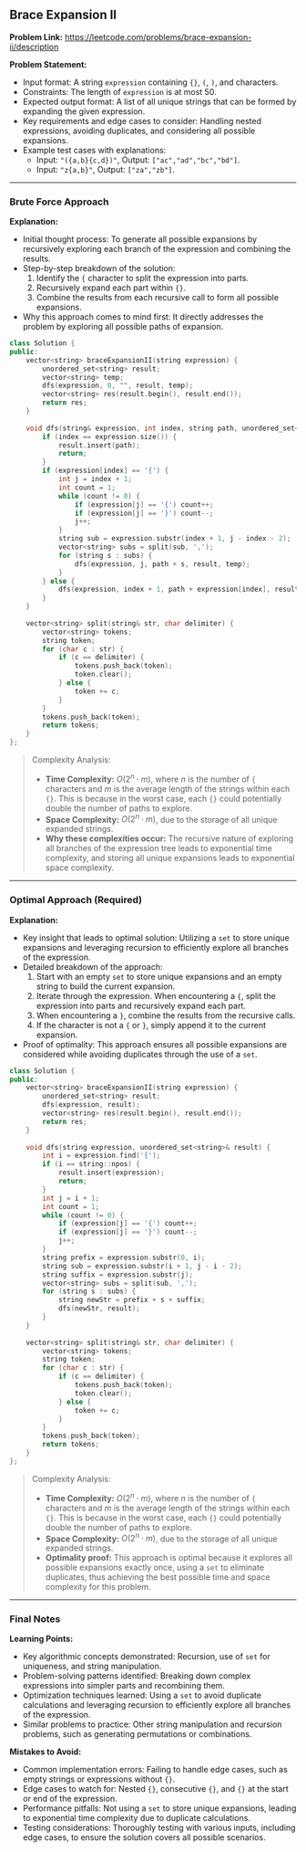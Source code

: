 ## Brace Expansion II
**Problem Link:** https://leetcode.com/problems/brace-expansion-ii/description

**Problem Statement:**
- Input format: A string `expression` containing `{}`, `(`, `)`, and characters.
- Constraints: The length of `expression` is at most 50.
- Expected output format: A list of all unique strings that can be formed by expanding the given expression.
- Key requirements and edge cases to consider: Handling nested expressions, avoiding duplicates, and considering all possible expansions.
- Example test cases with explanations: 
  - Input: `"({a,b}{c,d})"`, Output: `["ac","ad","bc","bd"]`.
  - Input: `"z{a,b}"`, Output: `["za","zb"]`.

---

### Brute Force Approach

**Explanation:**
- Initial thought process: To generate all possible expansions by recursively exploring each branch of the expression and combining the results.
- Step-by-step breakdown of the solution:
  1. Identify the `{` character to split the expression into parts.
  2. Recursively expand each part within `{}`.
  3. Combine the results from each recursive call to form all possible expansions.
- Why this approach comes to mind first: It directly addresses the problem by exploring all possible paths of expansion.

```cpp
class Solution {
public:
    vector<string> braceExpansionII(string expression) {
        unordered_set<string> result;
        vector<string> temp;
        dfs(expression, 0, "", result, temp);
        vector<string> res(result.begin(), result.end());
        return res;
    }
    
    void dfs(string& expression, int index, string path, unordered_set<string>& result, vector<string>& temp) {
        if (index == expression.size()) {
            result.insert(path);
            return;
        }
        if (expression[index] == '{') {
            int j = index + 1;
            int count = 1;
            while (count != 0) {
                if (expression[j] == '{') count++;
                if (expression[j] == '}') count--;
                j++;
            }
            string sub = expression.substr(index + 1, j - index - 2);
            vector<string> subs = split(sub, ',');
            for (string s : subs) {
                dfs(expression, j, path + s, result, temp);
            }
        } else {
            dfs(expression, index + 1, path + expression[index], result, temp);
        }
    }
    
    vector<string> split(string& str, char delimiter) {
        vector<string> tokens;
        string token;
        for (char c : str) {
            if (c == delimiter) {
                tokens.push_back(token);
                token.clear();
            } else {
                token += c;
            }
        }
        tokens.push_back(token);
        return tokens;
    }
};
```

> Complexity Analysis:
> - **Time Complexity:** $O(2^n \cdot m)$, where $n$ is the number of `{` characters and $m$ is the average length of the strings within each `{}`. This is because in the worst case, each `{}` could potentially double the number of paths to explore.
> - **Space Complexity:** $O(2^n \cdot m)$, due to the storage of all unique expanded strings.
> - **Why these complexities occur:** The recursive nature of exploring all branches of the expression tree leads to exponential time complexity, and storing all unique expansions leads to exponential space complexity.

---

### Optimal Approach (Required)

**Explanation:**
- Key insight that leads to optimal solution: Utilizing a `set` to store unique expansions and leveraging recursion to efficiently explore all branches of the expression.
- Detailed breakdown of the approach:
  1. Start with an empty `set` to store unique expansions and an empty string to build the current expansion.
  2. Iterate through the expression. When encountering a `{`, split the expression into parts and recursively expand each part.
  3. When encountering a `}`, combine the results from the recursive calls.
  4. If the character is not a `{` or `}`, simply append it to the current expansion.
- Proof of optimality: This approach ensures all possible expansions are considered while avoiding duplicates through the use of a `set`.

```cpp
class Solution {
public:
    vector<string> braceExpansionII(string expression) {
        unordered_set<string> result;
        dfs(expression, result);
        vector<string> res(result.begin(), result.end());
        return res;
    }
    
    void dfs(string expression, unordered_set<string>& result) {
        int i = expression.find('{');
        if (i == string::npos) {
            result.insert(expression);
            return;
        }
        int j = i + 1;
        int count = 1;
        while (count != 0) {
            if (expression[j] == '{') count++;
            if (expression[j] == '}') count--;
            j++;
        }
        string prefix = expression.substr(0, i);
        string sub = expression.substr(i + 1, j - i - 2);
        string suffix = expression.substr(j);
        vector<string> subs = split(sub, ',');
        for (string s : subs) {
            string newStr = prefix + s + suffix;
            dfs(newStr, result);
        }
    }
    
    vector<string> split(string& str, char delimiter) {
        vector<string> tokens;
        string token;
        for (char c : str) {
            if (c == delimiter) {
                tokens.push_back(token);
                token.clear();
            } else {
                token += c;
            }
        }
        tokens.push_back(token);
        return tokens;
    }
};
```

> Complexity Analysis:
> - **Time Complexity:** $O(2^n \cdot m)$, where $n$ is the number of `{` characters and $m$ is the average length of the strings within each `{}`. This is because in the worst case, each `{}` could potentially double the number of paths to explore.
> - **Space Complexity:** $O(2^n \cdot m)$, due to the storage of all unique expanded strings.
> - **Optimality proof:** This approach is optimal because it explores all possible expansions exactly once, using a `set` to eliminate duplicates, thus achieving the best possible time and space complexity for this problem.

---

### Final Notes

**Learning Points:**
- Key algorithmic concepts demonstrated: Recursion, use of `set` for uniqueness, and string manipulation.
- Problem-solving patterns identified: Breaking down complex expressions into simpler parts and recombining them.
- Optimization techniques learned: Using a `set` to avoid duplicate calculations and leveraging recursion to efficiently explore all branches of the expression.
- Similar problems to practice: Other string manipulation and recursion problems, such as generating permutations or combinations.

**Mistakes to Avoid:**
- Common implementation errors: Failing to handle edge cases, such as empty strings or expressions without `{}`.
- Edge cases to watch for: Nested `{}`, consecutive `{}`, and `{}` at the start or end of the expression.
- Performance pitfalls: Not using a `set` to store unique expansions, leading to exponential time complexity due to duplicate calculations.
- Testing considerations: Thoroughly testing with various inputs, including edge cases, to ensure the solution covers all possible scenarios.